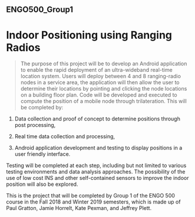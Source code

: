 ## ENGO500_Group1

# Indoor Positioning using Ranging Radios

> The purpose of this project will be to develop an Android application to enable the rapid deployment of an ultra-wideband real-time location system. Users will deploy between 4 and 8 ranging-radio nodes in a service area, the application will then allow the user to determine their locations by pointing and clicking the node locations on a building floor plan. Code will be developed and executed to compute the position of a mobile node through trilateration. This will be completed by:

1.	Data collection and proof of concept to determine positions through post processing,

2.	Real time data collection and processing, 

3.	Android application development and testing to display positions in a user friendly interface.

Testing will be completed at each step, including but not limited to various testing environments and data analysis approaches. The possibility of the use of low cost INS and other self-contained sensors to improve the indoor position will also be explored.  
  
  

This is the project that will be completed by Group 1 of the ENGO 500 course in the Fall 2018 and Winter 2019 semesters, which is made up of Paul Gratton, Jamie Horrelt, Kate Pexman, and Jeffrey Plett.
